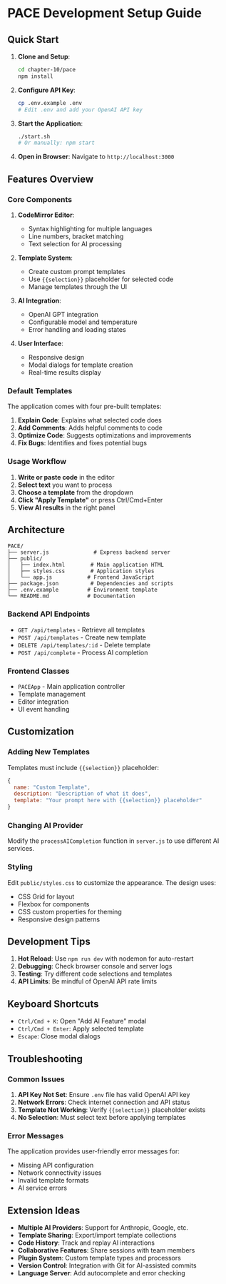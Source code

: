 # PACE Development Setup Guide

## Quick Start

1. **Clone and Setup**:

   ```bash
   cd chapter-10/pace
   npm install
   ```

2. **Configure API Key**:

   ```bash
   cp .env.example .env
   # Edit .env and add your OpenAI API key
   ```

3. **Start the Application**:

   ```bash
   ./start.sh
   # Or manually: npm start
   ```

4. **Open in Browser**:
   Navigate to `http://localhost:3000`

## Features Overview

### Core Components

1. **CodeMirror Editor**:

   - Syntax highlighting for multiple languages
   - Line numbers, bracket matching
   - Text selection for AI processing

2. **Template System**:

   - Create custom prompt templates
   - Use `{{selection}}` placeholder for selected code
   - Manage templates through the UI

3. **AI Integration**:

   - OpenAI GPT integration
   - Configurable model and temperature
   - Error handling and loading states

4. **User Interface**:
   - Responsive design
   - Modal dialogs for template creation
   - Real-time results display

### Default Templates

The application comes with four pre-built templates:

1. **Explain Code**: Explains what selected code does
2. **Add Comments**: Adds helpful comments to code
3. **Optimize Code**: Suggests optimizations and improvements
4. **Fix Bugs**: Identifies and fixes potential bugs

### Usage Workflow

1. **Write or paste code** in the editor
2. **Select text** you want to process
3. **Choose a template** from the dropdown
4. **Click "Apply Template"** or press Ctrl/Cmd+Enter
5. **View AI results** in the right panel

## Architecture

```
PACE/
├── server.js              # Express backend server
├── public/
│   ├── index.html        # Main application HTML
│   ├── styles.css        # Application styles
│   └── app.js           # Frontend JavaScript
├── package.json          # Dependencies and scripts
├── .env.example         # Environment template
└── README.md            # Documentation
```

### Backend API Endpoints

- `GET /api/templates` - Retrieve all templates
- `POST /api/templates` - Create new template
- `DELETE /api/templates/:id` - Delete template
- `POST /api/complete` - Process AI completion

### Frontend Classes

- `PACEApp` - Main application controller
- Template management
- Editor integration
- UI event handling

## Customization

### Adding New Templates

Templates must include `{{selection}}` placeholder:

```javascript
{
  name: "Custom Template",
  description: "Description of what it does",
  template: "Your prompt here with {{selection}} placeholder"
}
```

### Changing AI Provider

Modify the `processAICompletion` function in `server.js` to use different AI services.

### Styling

Edit `public/styles.css` to customize the appearance. The design uses:

- CSS Grid for layout
- Flexbox for components
- CSS custom properties for theming
- Responsive design patterns

## Development Tips

1. **Hot Reload**: Use `npm run dev` with nodemon for auto-restart
2. **Debugging**: Check browser console and server logs
3. **Testing**: Try different code selections and templates
4. **API Limits**: Be mindful of OpenAI API rate limits

## Keyboard Shortcuts

- `Ctrl/Cmd + K`: Open "Add AI Feature" modal
- `Ctrl/Cmd + Enter`: Apply selected template
- `Escape`: Close modal dialogs

## Troubleshooting

### Common Issues

1. **API Key Not Set**: Ensure `.env` file has valid OpenAI API key
2. **Network Errors**: Check internet connection and API status
3. **Template Not Working**: Verify `{{selection}}` placeholder exists
4. **No Selection**: Must select text before applying templates

### Error Messages

The application provides user-friendly error messages for:

- Missing API configuration
- Network connectivity issues
- Invalid template formats
- AI service errors

## Extension Ideas

- **Multiple AI Providers**: Support for Anthropic, Google, etc.
- **Template Sharing**: Export/import template collections
- **Code History**: Track and replay AI interactions
- **Collaborative Features**: Share sessions with team members
- **Plugin System**: Custom template types and processors
- **Version Control**: Integration with Git for AI-assisted commits
- **Language Server**: Add autocomplete and error checking
